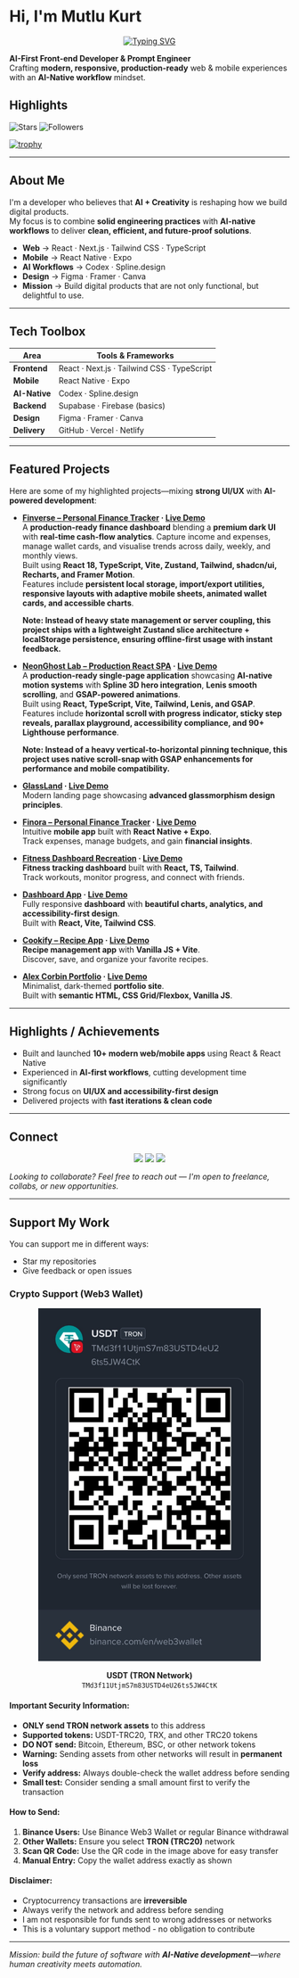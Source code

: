 # Hi, I'm Mutlu Kurt  

<div align="center">

[![Typing SVG](https://readme-typing-svg.demolab.com?font=Fira+Code&weight=600&size=30&duration=1800&pause=600&color=F97316&center=true&vCenter=true&width=800&lines=AI-First+Front-end+Developer;Vibe+Coder;Prompt+Engineer)](https://git.io/typing-svg)

</div>

**AI-First Front-end Developer & Prompt Engineer**  
Crafting **modern, responsive, production-ready** web & mobile experiences with an **AI-Native workflow** mindset.  

## Highlights

![Stars](https://img.shields.io/github/stars/mutlukurt?affiliations=OWNER&style=for-the-badge)
![Followers](https://img.shields.io/github/followers/mutlukurt?style=for-the-badge)

[![trophy](https://github-profile-trophy.vercel.app/?username=mutlukurt&theme=tokyonight&no-frame=true&no-bg=true&margin-w=15&row=1)](https://github.com/ryo-ma/github-profile-trophy)

---

## About Me  

I'm a developer who believes that **AI + Creativity** is reshaping how we build digital products.  
My focus is to combine **solid engineering practices** with **AI-native workflows** to deliver **clean, efficient, and future-proof solutions**.  

- **Web** → React · Next.js · Tailwind CSS · TypeScript  
- **Mobile** → React Native · Expo  
- **AI Workflows** → Codex · Spline.design
- **Design** → Figma · Framer · Canva  
- **Mission** → Build digital products that are not only functional, but delightful to use.  

---

## Tech Toolbox  

| Area          | Tools & Frameworks |
|---------------|--------------------|
| **Frontend**  | React · Next.js · Tailwind CSS · TypeScript |
| **Mobile**    | React Native · Expo |
| **AI-Native** | Codex · Spline.design |
| **Backend**   | Supabase · Firebase (basics) |
| **Design**    | Figma · Framer · Canva |
| **Delivery**  | GitHub · Vercel · Netlify |

---

## Featured Projects

Here are some of my highlighted projects—mixing **strong UI/UX** with **AI-powered development**:  

- **[Finverse – Personal Finance Tracker](https://github.com/mutlukurt/finverse) · [Live Demo](https://zingy-gingersnap-55ad27.netlify.app/)**  
   A **production-ready finance dashboard** blending a **premium dark UI** with **real-time cash-flow analytics**. Capture income and expenses, manage wallet cards, and visualise trends across daily, weekly, and monthly views.  
   Built using **React 18, TypeScript, Vite, Zustand, Tailwind, shadcn/ui, Recharts, and Framer Motion**.  
   Features include **persistent local storage, import/export utilities, responsive layouts with adaptive mobile sheets, animated wallet cards, and accessible charts**.  

   **Note: Instead of heavy state management or server coupling, this project ships with a lightweight Zustand slice architecture + localStorage persistence, ensuring offline-first usage with instant feedback.**

- **[NeonGhost Lab – Production React SPA](https://github.com/mutlukurt/lenis-gsap-spline3d-neonghostlab) · [Live Demo](https://neonghost-lab-produc-ewhl.bolt.host/)**  
   A **production-ready single-page application** showcasing **AI-native motion systems** with **Spline 3D hero integration**, **Lenis smooth scrolling**, and **GSAP-powered animations**.  
   Built using **React, TypeScript, Vite, Tailwind, Lenis, and GSAP**.  
   Features include **horizontal scroll with progress indicator, sticky step reveals, parallax playground, accessibility compliance, and 90+ Lighthouse performance**.

  **Note: Instead of a heavy vertical-to-horizontal pinning technique, this project uses native scroll-snap with GSAP enhancements for performance and mobile compatibility.**

- **[GlassLand](https://github.com/mutlukurt/GlassLand) · [Live Demo](https://glassmorphism-landin-n96v.bolt.host/)**  
   Modern landing page showcasing **advanced glassmorphism design principles**.  

- **[Finora – Personal Finance Tracker](https://github.com/mutlukurt/finora-personal-finance-tracker-mobile-app) · [Live Demo](https://finora-personal-fina-hwth.bolt.host/)**  
   Intuitive **mobile app** built with **React Native + Expo**.  
   Track expenses, manage budgets, and gain **financial insights**.  

- **[Fitness Dashboard Recreation](https://github.com/mutlukurt/fitness-dashboard-recreation) · [Live Demo](https://fitness-dashboard-re-ap5m.bolt.host/)**  
   **Fitness tracking dashboard** built with **React, TS, Tailwind**.  
   Track workouts, monitor progress, and connect with friends.  

- **[Dashboard App](https://github.com/mutlukurt/dashboard-app) · [Live Demo](https://mutlukurt.github.io/dashboard-app/)**  
   Fully responsive **dashboard** with **beautiful charts, analytics, and accessibility-first design**.  
   Built with **React, Vite, Tailwind CSS**.  

- **[Cookify – Recipe App](https://github.com/mutlukurt/cookify-recipe-app) · [Live Demo](https://mutlukurt.github.io/cookify-recipe-app/)**  
   **Recipe management app** with **Vanilla JS + Vite**.  
   Discover, save, and organize your favorite recipes.  

- **[Alex Corbin Portfolio](https://github.com/mutlukurt/alex-corbin-portfolio) · [Live Demo](https://mutlukurt.github.io/alex-corbin-portfolio/)**  
   Minimalist, dark-themed **portfolio site**.  
   Built with **semantic HTML, CSS Grid/Flexbox, Vanilla JS**.  

---

## Highlights / Achievements  

- Built and launched **10+ modern web/mobile apps** using React & React Native  
- Experienced in **AI-first workflows**, cutting development time significantly  
- Strong focus on **UI/UX and accessibility-first design**  
- Delivered projects with **fast iterations & clean code**  

---

## Connect  

<p align="center">
  <a href="https://www.linkedin.com/in/mutlukurt"><img src="https://img.shields.io/badge/LinkedIn-0A66C2?style=for-the-badge&logo=linkedin&logoColor=white"/></a>
  <a href="https://twitter.com/mutlukurtio"><img src="https://img.shields.io/badge/Twitter-1DA1F2?style=for-the-badge&logo=twitter&logoColor=white"/></a>
  <a href="https://github.com/mutlukurt"><img src="https://img.shields.io/badge/GitHub-181717?style=for-the-badge&logo=github&logoColor=white"/></a>
</p>

*Looking to collaborate? Feel free to reach out — I'm open to freelance, collabs, or new opportunities.*  

---

## Support My Work

You can support me in different ways:

- Star my repositories  
- Give feedback or open issues

### Crypto Support (Web3 Wallet)

<div align="center">

<img src="public/web3wallet.jpg" alt="Web3 Wallet" width="400" />

**USDT (TRON Network)**  
`TMd3f11UtjmS7m83USTD4eU26ts5JW4CtK`

</div>

#### Important Security Information:

- **ONLY send TRON network assets** to this address
- **Supported tokens:** USDT-TRC20, TRX, and other TRC20 tokens
- **DO NOT send:** Bitcoin, Ethereum, BSC, or other network tokens
- **Warning:** Sending assets from other networks will result in **permanent loss**
- **Verify address:** Always double-check the wallet address before sending
- **Small test:** Consider sending a small amount first to verify the transaction

#### How to Send:

1. **Binance Users:** Use Binance Web3 Wallet or regular Binance withdrawal
2. **Other Wallets:** Ensure you select **TRON (TRC20)** network
3. **Scan QR Code:** Use the QR code in the image above for easy transfer
4. **Manual Entry:** Copy the wallet address exactly as shown

#### Disclaimer:

- Cryptocurrency transactions are **irreversible**
- Always verify the network and address before sending
- I am not responsible for funds sent to wrong addresses or networks
- This is a voluntary support method - no obligation to contribute

---

*Mission: build the future of software with **AI-Native development**—where human creativity meets automation.*
